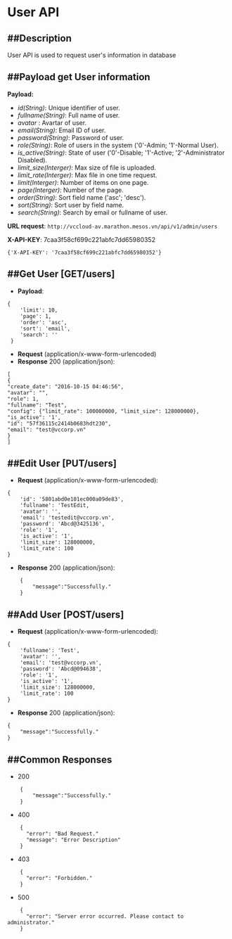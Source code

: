 User API
=====================
##Description
----------------------------------
User API is used to request user's information in database

##Payload get User information
----------------------------------
__Payload:__

* _id(String)_: Unique identifier of user.
* _fullname(String)_: Full name of user.
* _avatar_ : Avartar of user.
* _email(String)_: Email ID of user.
* _password(String)_: Password of user.
* _role(String)_: Role of users in the system ('0'-Admin; '1'-Normal User).
* _is_active(String)_: State of user ('0'-Disable; '1'-Active; '2'-Administrator Disabled).
* _limit\_size(Interger)_: Max size of file is uploaded.
* _limit\_rate(Interger)_: Max file in one time request.
* _limit(Interger)_: Number of items on one page.
* _page(Interger)_: Number of the page.
* _order(String)_: Sort field name ('asc'; 'desc').
* _sort(String)_: Sort user by field name.
* _search(String)_: Search by email or fullname of user.

__URL request__: 
```http://vccloud-av.marathon.mesos.vn/api/v1/admin/users```

__X-API-KEY__: 7caa3f58cf699c221abfc7dd65980352
```
{'X-API-KEY': '7caa3f58cf699c221abfc7dd65980352'}
```

##Get User [GET/users]
----------------------------------
* __Payload__:
``` 
{
    'limit': 10,
    'page': 1,
    'order': 'asc',
    'sort': 'email',
    'search': ''
 }
```
* __Request__ (application/x-www-form-urlencoded)
* __Response__ 200 (application/json):
```
[
{
"create_date": "2016-10-15 04:46:56", 
"avatar": "", 
"role": 1, 
"fullname": "Test", 
"config": {"limit_rate": 100000000, "limit_size": 128000000}, 
"is_active": '1', 
"id": "57f36115c2414b0683hdt230", 
"email": "test@vccorp.vn"
}
]
```

##Edit User [PUT/users]
----------------------------------
* __Request__ (application/x-www-form-urlencoded):
```
{
    'id': '5801abd0e101ec000a09de83',
    'fullname': 'TestEdit,
    'avatar': '',
    'email': 'testedit@vccorp.vn',
    'password': 'Abcd@3425136',
    'role': '1',
    'is_active': '1',
    'limit_size': 128000000,
    'limit_rate': 100
}
```
* __Response__ 200 (application/json):
```
    {
        "message":"Successfully."
    }
```

##Add User [POST/users]
----------------------------------
* __Request__ (application/x-www-form-urlencoded):
```
{
    'fullname': 'Test',
    'avatar': '',
    'email': 'test@vccorp.vn',
    'password': 'Abcd@094638',
    'role': '1',
    'is_active': '1',
    'limit_size': 128000000,
    'limit_rate': 100
}
```
* __Response__ 200 (application/json):
```
{
    "message":"Successfully."
}
```

##Common Responses
---------------------------------
- 200
```
    {
        "message":"Successfully."
    }
```
- 400
```
    {
      "error": "Bad Request."
      "message": "Error Description"
    }
```
- 403
```
    {
      "error": "Forbidden."
    }
```
- 500
```
    {
      "error": "Server error occurred. Please contact to administrator."
    }
```